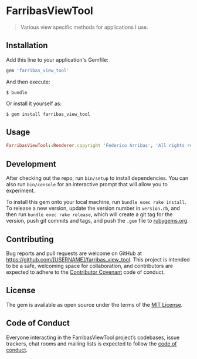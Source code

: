 # FarribasViewTool

> Various view specific methods for applications I use.

## Installation

Add this line to your application's Gemfile:

```ruby
gem 'farribas_view_tool'
```

And then execute:

    $ bundle

Or install it yourself as:

    $ gem install farribas_view_tool

## Usage
```ruby
FarribasViewTool::Renderer.copyright 'Federico Arribas', 'All rights reserved'
```
## Development

After checking out the repo, run `bin/setup` to install dependencies. You can also run `bin/console` for an interactive prompt that will allow you to experiment.

To install this gem onto your local machine, run `bundle exec rake install`. To release a new version, update the version number in `version.rb`, and then run `bundle exec rake release`, which will create a git tag for the version, push git commits and tags, and push the `.gem` file to [rubygems.org](https://rubygems.org).

## Contributing

Bug reports and pull requests are welcome on GitHub at https://github.com/[USERNAME]/farribas_view_tool. This project is intended to be a safe, welcoming space for collaboration, and contributors are expected to adhere to the [Contributor Covenant](http://contributor-covenant.org) code of conduct.

## License

The gem is available as open source under the terms of the [MIT License](http://opensource.org/licenses/MIT).

## Code of Conduct

Everyone interacting in the FarribasViewTool project’s codebases, issue trackers, chat rooms and mailing lists is expected to follow the [code of conduct](https://github.com/[USERNAME]/farribas_view_tool/blob/master/CODE_OF_CONDUCT.md).
